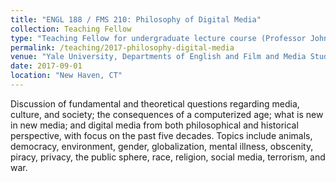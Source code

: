 ```yaml
---
title: "ENGL 188 / FMS 210: Philosophy of Digital Media"
collection: Teaching Fellow
type: "Teaching Fellow for undergraduate lecture course (Professor John Durham Peters)"
permalink: /teaching/2017-philosophy-digital-media
venue: "Yale University, Departments of English and Film and Media Studies"
date: 2017-09-01
location: "New Haven, CT"
---
```


Discussion of fundamental and theoretical questions regarding media, culture, and society; the consequences of a computerized age; what is new in new media; and digital media from both philosophical and historical perspective, with focus on the past five decades. Topics include animals, democracy, environment, gender, globalization, mental illness, obscenity, piracy, privacy, the public sphere, race, religion, social media, terrorism, and war.

